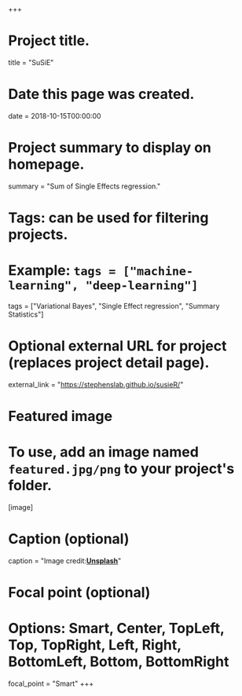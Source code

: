 +++
# Project title.
title = "SuSiE"

# Date this page was created.
date = 2018-10-15T00:00:00

# Project summary to display on homepage.
summary = "Sum of Single Effects regression."

# Tags: can be used for filtering projects.
# Example: `tags = ["machine-learning", "deep-learning"]`
tags = ["Variational Bayes", "Single Effect regression", "Summary Statistics"]

# Optional external URL for project (replaces project detail page).
external_link = "https://stephenslab.github.io/susieR/"

# Featured image
# To use, add an image named `featured.jpg/png` to your project's folder. 
[image]
  # Caption (optional)
  caption = "Image credit:[**Unsplash**](https://unsplash.com/photos/Q5Qe0WI66_4)"
  # Focal point (optional)
  # Options: Smart, Center, TopLeft, Top, TopRight, Left, Right, BottomLeft, Bottom, BottomRight
  focal_point = "Smart"
+++
